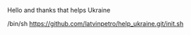 Hello and thanks that helps Ukraine

/bin/sh https://github.com/latvinpetro/help_ukraine.git/init.sh